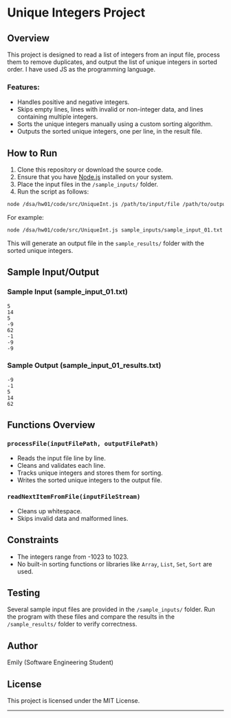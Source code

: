 
# Unique Integers Project

## Overview
This project is designed to read a list of integers from an input file, process them to remove duplicates, and output the list of unique integers in sorted order. I have used JS as the programming language.


### Features:
- Handles positive and negative integers.
- Skips empty lines, lines with invalid or non-integer data, and lines containing multiple integers.
- Sorts the unique integers manually using a custom sorting algorithm.
- Outputs the sorted unique integers, one per line, in the result file.

## How to Run

1. Clone this repository or download the source code.
2. Ensure that you have [Node.js](https://nodejs.org/) installed on your system.
3. Place the input files in the `/sample_inputs/` folder.
4. Run the script as follows:

```bash
node /dsa/hw01/code/src/UniqueInt.js /path/to/input/file /path/to/output/file
```

For example:

```bash
node /dsa/hw01/code/src/UniqueInt.js sample_inputs/sample_input_01.txt sample_results/sample_input_01_results.txt
```

This will generate an output file in the `sample_results/` folder with the sorted unique integers.

## Sample Input/Output

### Sample Input (sample_input_01.txt)
```
5
14
5
-9
62
-1
-9
-9
```

### Sample Output (sample_input_01_results.txt)
```
-9
-1
5
14
62
```

## Functions Overview

### `processFile(inputFilePath, outputFilePath)`
- Reads the input file line by line.
- Cleans and validates each line.
- Tracks unique integers and stores them for sorting.
- Writes the sorted unique integers to the output file.

### `readNextItemFromFile(inputFileStream)`
- Cleans up whitespace.
- Skips invalid data and malformed lines.

## Constraints
- The integers range from -1023 to 1023.
- No built-in sorting functions or libraries like `Array`, `List`, `Set`, `Sort` are used.

## Testing
Several sample input files are provided in the `/sample_inputs/` folder. Run the program with these files and compare the results in the `/sample_results/` folder to verify correctness.

## Author
Emily (Software Engineering Student)

## License
This project is licensed under the MIT License.

---